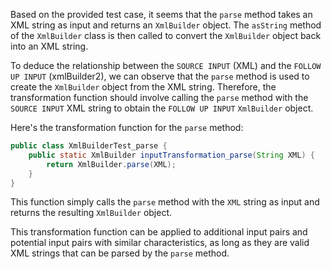 Based on the provided test case, it seems that the `parse` method takes an XML string as input and returns an `XmlBuilder` object. The `asString` method of the `XmlBuilder` class is then called to convert the `XmlBuilder` object back into an XML string.

To deduce the relationship between the `SOURCE INPUT` (XML) and the `FOLLOW UP INPUT` (xmlBuilder2), we can observe that the `parse` method is used to create the `XmlBuilder` object from the XML string. Therefore, the transformation function should involve calling the `parse` method with the `SOURCE INPUT` XML string to obtain the `FOLLOW UP INPUT` `XmlBuilder` object.

Here's the transformation function for the `parse` method:

```java
public class XmlBuilderTest_parse {
    public static XmlBuilder inputTransformation_parse(String XML) {
        return XmlBuilder.parse(XML);
    }
}
```

This function simply calls the `parse` method with the `XML` string as input and returns the resulting `XmlBuilder` object.

This transformation function can be applied to additional input pairs and potential input pairs with similar characteristics, as long as they are valid XML strings that can be parsed by the `parse` method.